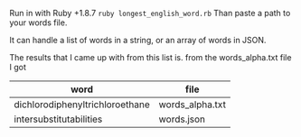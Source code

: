 Run in with Ruby +1.8.7 `ruby longest_english_word.rb`
Than paste a path to your words file.

It can handle a list of words in a string, or an array of words in JSON.

The results that I came up with from this list is.
from the words_alpha.txt file I got

| word | file |
| ---- | ---- |
|dichlorodiphenyltrichloroethane|words_alpha.txt|https://raw.githubusercontent.com/sindresorhus/word-list/master/words.txt|
|intersubstitutabilities|words.json|https://raw.githubusercontent.com/words/an-array-of-english-words/master/words.json|
